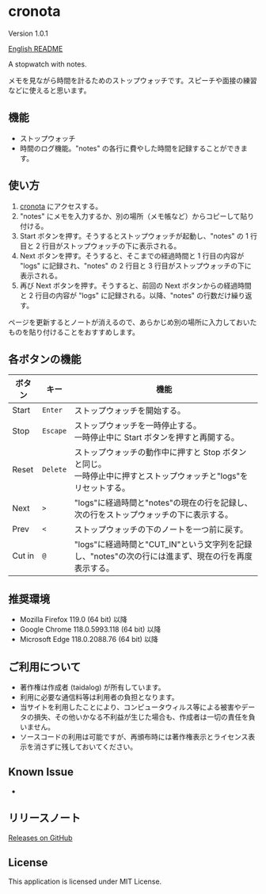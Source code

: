 # cronota

Version 1.0.1

[English README](README.md)

A stopwatch with notes.

メモを見ながら時間を計るためのストップウォッチです。スピーチや面接の練習などに使えると思います。

## 機能

- ストップウォッチ
- 時間のログ機能。"notes" の各行に費やした時間を記録することができます。

## 使い方

1. [cronota](https://taidalog.github.io/cronota/) にアクセスする。
1. "notes" にメモを入力するか、別の場所（メモ帳など）からコピーして貼り付ける。
1. Start ボタンを押す。そうするとストップウォッチが起動し、"notes" の 1 行目と 2 行目がストップウォッチの下に表示される。
1. Next ボタンを押す。そうすると、そこまでの経過時間と 1 行目の内容が "logs" に記録され、"notes" の 2 行目と 3 行目がストップウォッチの下に表示される。
1. 再び Next ボタンを押す。そうすると、前回の Next ボタンからの経過時間と 2 行目の内容が "logs" に記録される。以降、"notes" の行数だけ繰り返す。

ページを更新するとノートが消えるので、あらかじめ別の場所に入力しておいたものを貼り付けることをおすすめします。

## 各ボタンの機能

| ボタン | キー     | 機能                                                                                                               |
| ------ | -------- | ------------------------------------------------------------------------------------------------------------------ |
| Start  | `Enter`  | ストップウォッチを開始する。                                                                                       |
| Stop   | `Escape` | ストップウォッチを一時停止する。<br>一時停止中に Start ボタンを押すと再開する。                                    |
| Reset  | `Delete` | ストップウォッチの動作中に押すと Stop ボタンと同じ。<br>一時停止中に押すとストップウォッチと"logs"をリセットする。 |
| Next   | `>`      | "logs"に経過時間と"notes"の現在の行を記録し、次の行をストップウォッチの下に表示する。                              |
| Prev   | `<`      | ストップウォッチの下のノートを一つ前に戻す。                                                                       |
| Cut in | `@`      | "logs"に経過時間と"CUT_IN"という文字列を記録し、"notes"の次の行には進まず、現在の行を再度表示する。                |

## 推奨環境

- Mozilla Firefox 119.0 (64 bit) 以降
- Google Chrome 118.0.5993.118 (64 bit) 以降
- Microsoft Edge 118.0.2088.76 (64 bit) 以降

## ご利用について

- 著作権は作成者 (taidalog) が所有しています。
- 利用に必要な通信料等は利用者の負担となります。
- 当サイトを利用したことにより、コンピュータウィルス等による被害やデータの損失、その他いかなる不利益が生じた場合も、作成者は一切の責任を負いません。
- ソースコードの利用は可能ですが、再頒布時には著作権表示とライセンス表示を消さずに残しておいてください。

## Known Issue

-

## リリースノート

[Releases on GitHub](https://github.com/taidalog/cronota/releases)

## License

This application is licensed under MIT License.
